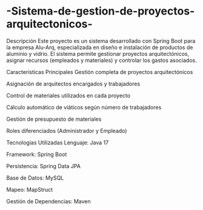 # -Sistema-de-gestion-de-proyectos-arquitectonicos-
Descripción
Este proyecto es un sistema desarrollado con Spring Boot para la empresa Alu-Arq, especializada en diseño e instalación de productos de aluminio y vidrio. El sistema permite gestionar proyectos arquitectónicos, asignar recursos (empleados y materiales) y controlar los gastos asociados.

Características Principales
Gestión completa de proyectos arquitectónicos

Asignación de arquitectos encargados y trabajadores

Control de materiales utilizados en cada proyecto

Cálculo automático de viáticos según número de trabajadores

Gestión de presupuesto de materiales

Roles diferenciados (Administrador y Empleado)

Tecnologías Utilizadas
Lenguaje: Java 17

Framework: Spring Boot

Persistencia: Spring Data JPA

Base de Datos: MySQL

Mapeo: MapStruct

Gestión de Dependencias: Maven



